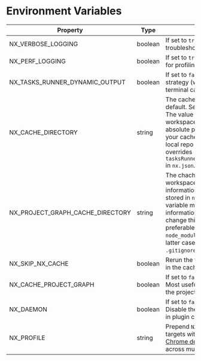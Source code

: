 # Environment Variables

| Property                         | Type    | Description                                                                                                                                                                                                                                                                                                                                                                                                                                                                                                                     |
| -------------------------------- | ------- | ------------------------------------------------------------------------------------------------------------------------------------------------------------------------------------------------------------------------------------------------------------------------------------------------------------------------------------------------------------------------------------------------------------------------------------------------------------------------------------------------------------------------------- |
| NX_VERBOSE_LOGGING               | boolean | If set to `true`, will print debug information useful for troubleshooting                                                                                                                                                                                                                                                                                                                                                                                                                                                       |
| NX_PERF_LOGGING                  | boolean | If set to `true`, will print debug information useful for for profiling executors and Nx itself                                                                                                                                                                                                                                                                                                                                                                                                                                 |
| NX_TASKS_RUNNER_DYNAMIC_OUTPUT   | boolean | If set to `false`, will use non-dynamic terminal output strategy (what you see in CI), even when you terminal can support the dynamic version                                                                                                                                                                                                                                                                                                                                                                                   |
| NX_CACHE_DIRECTORY               | string  | The cache is stored in `node_modules/.cache/nx` by default. Set this variable to use a different directory. The value may be a relative path (relative to the workspace) or an absolute path. If you choose an absolute path - e.g. `~/.nxcache` - you may share your cache among multiple git worktrees and/or local repo checkouts. This environment variable overrides `tasksRunnerOptions.default.options.cacheDirectory` in `nx.json`.                                                                                     |
| NX_PROJECT_GRAPH_CACHE_DIRECTORY | string  | The chache for storing information about the workspace project graph - `nxdeps.json` - and information related to the NxDaemon is by default stored in `node_modules/.cache/nx`. This environment variable may define the directory where this information is stored. There is usually _no_ reason to change this location buf it you do, observe that it is preferable to use a workspace local path - e.g. `node_modules/.cache/nxproject` or `.nxproject` (in the latter case remember to add `.nxproject` to `.gitignore`). |
| NX_SKIP_NX_CACHE                 | boolean | Rerun the tasks even when the results are available in the cache                                                                                                                                                                                                                                                                                                                                                                                                                                                                |
| NX_CACHE_PROJECT_GRAPH           | boolean | If set to `false`, disables the project graph cache. Most useful when developing a plugin that modifies the project graph.                                                                                                                                                                                                                                                                                                                                                                                                      |
| NX_DAEMON                        | boolean | If set to `false`, disables the Nx daemon process. Disable the daemon to print `console.log` statements in plugin code you are developing.                                                                                                                                                                                                                                                                                                                                                                                      |
| NX_PROFILE                       | string  | Prepend `NX_PROFILE=profile.json` before running targets with Nx to generate a file that be [loaded in Chrome dev tools](/recipes/other/performance-profiling) to visualize the performance of Nx across multiple processes.                                                                                                                                                                                                                                                                                                    |
